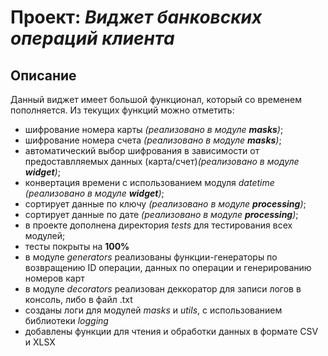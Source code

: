 # Проект: *Виджет банковских операций клиента*

## Описание
Данный виджет имеет большой функционал, который со временем пополняется.
Из текущих функций можно отметить:
* шифрование номера карты *(реализовано в модуле **masks**)*;
* шифрование номера счета *(реализовано в модуле **masks**)*;
* автоматический выбор шифрования в зависимости от предоставлляемых данных (карта/счет)*(реализовано в модуле **widget**)*;
* конвертация времени с использованием модуля *datetime* *(реализовано в модуле **widget**)*;
* сортирует данные по ключу *(реализовано в модуле **processing**)*;
* сортирует данные по дате *(реализовано в модуле **processing**)*;
* в проекте дополнена директория *tests* для тестирования всех модулей;
* тесты покрыты на **100%**
* в модуле *generators* реализованы функции-генераторы по возвращению ID операции, данных по операции и генерированию номеров карт
* в модуле *decorators* реализован деккоратор для записи логов в консоль, либо в файл .txt
* созданы логи для модулей *masks* и *utils*, с использованием библиотеки *logging*
* добавлены функции для чтения и обработки данных в формате CSV и XLSX